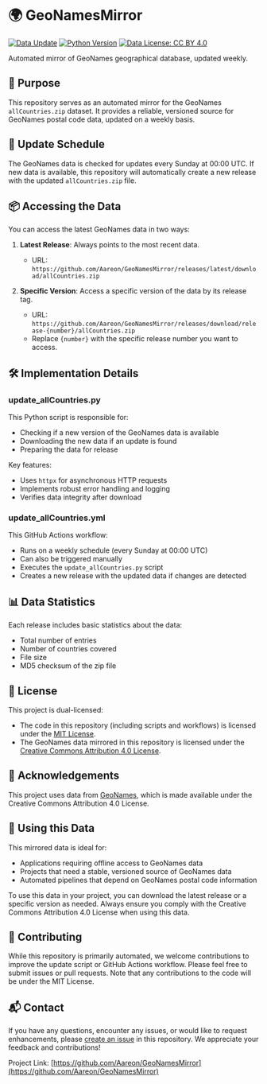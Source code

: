 # 🌍 GeoNamesMirror

[![Data Update](https://github.com/Aareon/GeoNamesMirror/actions/workflows/update_allCountries.yml/badge.svg)](https://github.com/Aareon/GeoNamesMirror/actions/workflows/update_allCountries.yml)
[![Python Version](https://img.shields.io/badge/python-3.10%2B-blue.svg)](https://www.python.org/downloads/)
[![Data License: CC BY 4.0](https://img.shields.io/badge/Data%20License-CC%20BY%204.0-lightgrey.svg)](https://creativecommons.org/licenses/by/4.0/)

Automated mirror of GeoNames geographical database, updated weekly.

## 🎯 Purpose

This repository serves as an automated mirror for the GeoNames `allCountries.zip` dataset. It provides a reliable, versioned source for GeoNames postal code data, updated on a weekly basis.

## 🔄 Update Schedule

The GeoNames data is checked for updates every Sunday at 00:00 UTC. If new data is available, this repository will automatically create a new release with the updated `allCountries.zip` file.

## 📦 Accessing the Data

You can access the latest GeoNames data in two ways:

1. **Latest Release**: Always points to the most recent data.
   - URL: `https://github.com/Aareon/GeoNamesMirror/releases/latest/download/allCountries.zip`

2. **Specific Version**: Access a specific version of the data by its release tag.
   - URL: `https://github.com/Aareon/GeoNamesMirror/releases/download/release-{number}/allCountries.zip`
   - Replace `{number}` with the specific release number you want to access.

## 🛠️ Implementation Details

### update_allCountries.py

This Python script is responsible for:
- Checking if a new version of the GeoNames data is available
- Downloading the new data if an update is found
- Preparing the data for release

Key features:
- Uses `httpx` for asynchronous HTTP requests
- Implements robust error handling and logging
- Verifies data integrity after download

### update_allCountries.yml

This GitHub Actions workflow:
- Runs on a weekly schedule (every Sunday at 00:00 UTC)
- Can also be triggered manually
- Executes the `update_allCountries.py` script
- Creates a new release with the updated data if changes are detected

## 📊 Data Statistics

Each release includes basic statistics about the data:
- Total number of entries
- Number of countries covered
- File size
- MD5 checksum of the zip file

## 📜 License

This project is dual-licensed:

- The code in this repository (including scripts and workflows) is licensed under the [MIT License](https://opensource.org/licenses/MIT).
- The GeoNames data mirrored in this repository is licensed under the [Creative Commons Attribution 4.0 License](https://creativecommons.org/licenses/by/4.0/).

## 🙏 Acknowledgements

This project uses data from [GeoNames](https://www.geonames.org/), which is made available under the Creative Commons Attribution 4.0 License.

## 🚀 Using this Data

This mirrored data is ideal for:
- Applications requiring offline access to GeoNames data
- Projects that need a stable, versioned source of GeoNames data
- Automated pipelines that depend on GeoNames postal code information

To use this data in your project, you can download the latest release or a specific version as needed. Always ensure you comply with the Creative Commons Attribution 4.0 License when using this data.

## 🤝 Contributing

While this repository is primarily automated, we welcome contributions to improve the update script or GitHub Actions workflow. Please feel free to submit issues or pull requests. Note that any contributions to the code will be under the MIT License.

## 📬 Contact

If you have any questions, encounter any issues, or would like to request enhancements, please [create an issue](https://github.com/yourusername/GeoNamesMirror/issues) in this repository. We appreciate your feedback and contributions!

Project Link: [https://github.com/Aareon/GeoNamesMirror](https://github.com/Aareon/GeoNamesMirror)